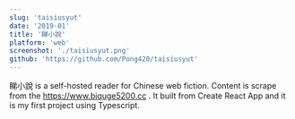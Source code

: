 ```yaml
---
slug: 'taisiusyut'
date: '2019-01'
title: '睇小說'
platform: 'web'
screenshot: './taisiusyut.png'
github: 'https://github.com/Pong420/taisiusyut'
---
```


<span>睇小說</span> is a self-hosted reader for Chinese web fiction. Content is scrape from the
<a href="https://www.biquge5200.cc">https://www.biquge5200.cc</a> . It built from <span>Create React App</span> and it
is my first project using <span>Typescript</span>.

